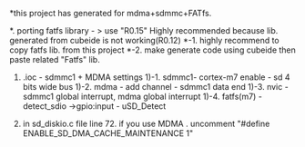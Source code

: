*this project has generated for mdma+sdmmc+FATfs.

*. porting fatfs library - > use "R0.15" Highly recommended because lib. generated from cubeide is not working(R0.12)
    *-1. highly recommend to copy fatfs lib. from this project 
    *-2. make generate code using cubeide then paste related "Fatfs" lib.

1. .ioc - sdmmc1 + MDMA settings
    1)-1. sdmmc1- cortex-m7 enable - sd 4 bits wide bus
    1)-2. mdma - add channel - sdmmc1 data end
    1)-3. nvic - sdmmc1 global interrupt, mdma global interrupt
    1)-4. fatfs(m7) - detect_sdio ->gpio:input - uSD_Detect
    
2. in sd_diskio.c file
	line 72. if you use MDMA . uncomment "#define ENABLE_SD_DMA_CACHE_MAINTENANCE  1"
    
    
